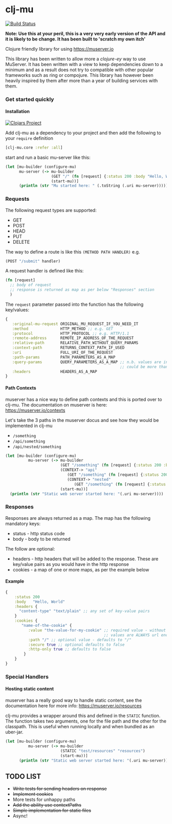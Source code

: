 # clj-mu

[![Build Status](https://api.travis-ci.org/rajshahuk/clj-mu.png?branch=master)](http://travis-ci.org/rajshahuk/clj-mu)

**Note: Use this at your peril, this is a very very early version of the API and it is likely to be change. It has been
built to 'scratch my own itch'**

Clojure friendly library for using https://muserver.io

This library has been written to allow more a _clojure-ey_ way to use MuServer. It has been written
with a view to keep dependencies down to a minimum and as a result does not try to compatible with
other popular frameworks such as ring or compojure. This library has however been heavily inspired
by them after more than a year of building services with them.

### Get started quickly

#### Installation

[![Clojars Project](https://img.shields.io/clojars/v/com.twelvenines/clj-mu.svg)](https://clojars.org/com.twelvenines/clj-mu)

Add clj-mu as a dependency to your project and then add the following to your `require` definition
```clojure
[clj-mu.core :refer :all]
```

start and run a basic mu-server like this:
```clojure
(let [mu-builder (configure-mu)
      mu-server (-> mu-builder
                    (GET "/" (fn [request] {:status 200 :body "Hello, World!"}))
                    (start-mu))]
      (println (str "Mu started here: " (.toString (.uri mu-server)))))
```

### Requests

The following request types are supported:
   * GET
   * POST
   * HEAD
   * PUT
   * DELETE
   
The way to define a route is like this `(METHOD PATH HANDLER)` e.g.
```clojure
(POST "/submit" handler)
```

A request handler is defined like this:

```clojure
(fn [request]
  ;; body of request
  ;; response is returned as map as per below "Responses" section
  ) 
```

The `request` parameter passed into the function has the following key/values:

```clojure
{
   :original-mu-request ORIGINAL_MU_REQUEST_IF_YOU_NEED_IT
   :method              HTTP_METHOD ;; e.g. GET
   :protocol            HTTP_PROTOCOL ;; e.g. HTTP/1.1
   :remote-address      REMOTE_IP_ADDRESS_OF_THE_REQUEST
   :relative-path       RELATIVE_PATH_WITHOUT_QUERY_PARAMS
   :context-path        RETURNS_CONTEXT_PATH_IF_USED
   :uri                 FULL_URI_OF_THE_REQUEST
   :path-params         PATH_PARAMETERS_AS_A_MAP
   :query-params        QUERY_PARAMETERS_AS_A_MAP ;; n.b. values are in a list as there
                                                  ;; could be more than one for each key
   :headers             HEADERS_AS_A_MAP
}
```

#### Path Contexts

muserver has a nice way to define path contexts and this is ported over to clj-mu. The documentation on muserver
is here: https://muserver.io/contexts

Let's take the 3 paths in the muserver docus and see how they would be implemented in clj-mu

   * `/something`
   * `/api/something`
   * `/api/nested/something`
   
```clojure
(let [mu-builder (configure-mu)
          mu-server (-> mu-builder
                        (GET "/something" (fn [request] {:status 200 :body "No context"}))
                        (CONTEXT-> "api"
                           (GET "/something" (fn [request] {:status 200 :body "First level context"}))
                           (CONTEXT-> "nested"
                              (GET "/something" (fn [request] {:status 200 :body "Nested context"}))))
                        (start-mu))]
  (println (str "Static web server started here: "(.uri mu-server))))
```


### Responses

Responses are always returned as a map. The map has the following mandatory keys:

   * status - http status code
   * body - body to be returned
   
The follow are optional:

   * headers - http headers that will be added to the response. These are key/value pairs as you would have
    in the http response
   * cookies - a map of one or more maps, as per the example below
   
#### Example

```clojure
{ 
    :status 200
    :body   "Hello, World"
    :headers {
      "content-type" "text/plain" ;; any set of key-value pairs
    }
    :cookies {
       "name-of-the-cookie" {
          :value "the-value-for-my-cookie" ;; required value - without this you can't create a cookie.
                                           ;; values are ALWAYS url encoded!
          :path "/" ;; optional value - defaults to "/"
          :secure true ;; optional defaults to false
          :http-only true ;; defaults to false
        }
    } 
}
```

### Special Handlers

#### Hosting static content

muserver has a really good way to handle static content, see the documentation here for more info:
https://muserver.io/resources

clj-mu provides a wrapper around this and defined in the `STATIC` function. The function takes two arguments, one for
the file path and the other for the classpath. This is useful when running locally and when bundled as an uber-jar.

```clojure
(let [mu-builder (configure-mu)
          mu-server (-> mu-builder
                        (STATIC "test/resources" "resources")
                        (start-mu))]
      (println (str "Static web server started here: "(.uri mu-server))))
```

## TODO LIST

- ~~Write tests for sending headers on response~~
- ~~Implement cookies~~
- More tests for unhappy paths
- ~~Add the ability use contextPaths~~
- ~~Simple implementation for static files~~
- Async!